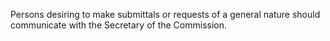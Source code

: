 Persons desiring to make submittals or requests of a general nature should communicate with the Secretary of the Commission.

